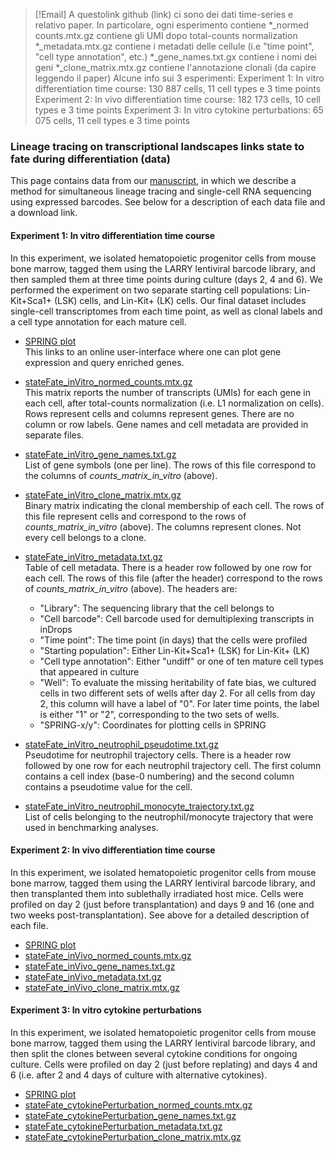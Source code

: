 >[!Email]
> A questolink github (link) ci sono dei dati time-series e relativo paper. In particolare, ogni esperimento contiene 
> *_normed counts.mtx.gz contiene gli UMI dopo total-counts normalization 
> *_metadata.mtx.gz contiene i metadati delle cellule (i.e "time point", "cell type annotation", etc.) 
> *_gene_names.txt.gx contiene i nomi dei geni 
> *_clone_matrix.mtx.gz contiene l'annotazione clonali (da capire leggendo il paper) 
>   Alcune info sui 3 esperimenti: 
> Experiment 1: In vitro differentiation time course: 130 887 cells, 11 cell types e 3 time points 
> Experiment 2: In vivo differentiation time course: 182 173 cells, 10 cell types e 3 time points 
> Experiment 3: In vitro cytokine perturbations: 65 075 cells, 11 cell types e 3 time points 
 

### Lineage tracing on transcriptional landscapes links state to fate during differentiation (data)

This page contains data from our [manuscript](https://science.sciencemag.org/content/367/6479/eaaw3381), in which we describe a method for simultaneous lineage tracing and single-cell RNA sequencing using expressed barcodes. See below for a description of each data file and a download link. 

#### Experiment 1: In vitro differentiation time course
In this experiment, we isolated hematopoietic progenitor cells from mouse bone marrow, tagged them using the LARRY lentiviral barcode library, and then sampled them at three time points during culture (days 2, 4 and 6). We performed the experiment on two separate starting cell populations: Lin-Kit+Sca1+ (LSK) cells, and Lin-Kit+ (LK) cells. Our final dataset includes single-cell transcriptomes from each time point, as well as clonal labels and a cell type annotation for each mature cell. 

* [SPRING plot](https://kleintools.hms.harvard.edu/tools/springViewer_1_6_dev.html?cgi-bin/client_datasets/SF_all/all_combined)<br/>
This links to an online user-interface where one can plot gene expression and query enriched genes. 

* [stateFate_inVitro_normed_counts.mtx.gz](https://kleintools.hms.harvard.edu/paper_websites/state_fate2020/stateFate_inVitro_normed_counts.mtx.gz)<br/>This matrix reports the number of transcripts (UMIs) for each gene in each cell, after total-counts normalization (i.e. L1 normalization on cells). Rows represent cells and columns represent genes. There are no column or row labels. Gene names and cell metadata are provided in separate files. 

* [stateFate_inVitro_gene_names.txt.gz](https://kleintools.hms.harvard.edu/paper_websites/state_fate2020/stateFate_inVitro_gene_names.txt.gz)<br/>List of gene symbols (one per line). The rows of this file correspond to the columns of _counts_matrix_in_vitro_ (above). 

* [stateFate_inVitro_clone_matrix.mtx.gz](https://kleintools.hms.harvard.edu/paper_websites/state_fate2020/stateFate_inVitro_clone_matrix.mtx.gz)<br/>Binary matrix indicating the clonal membership of each cell. The rows of this file represent cells and correspond to the rows of _counts_matrix_in_vitro_ (above). The columns represent clones. Not every cell belongs to a clone. 

* [stateFate_inVitro_metadata.txt.gz](https://kleintools.hms.harvard.edu/paper_websites/state_fate2020/stateFate_inVitro_metadata.txt.gz)<br/>Table of cell metadata. There is a header row followed by one row for each cell. The rows of this file (after the header) correspond to the rows of _counts_matrix_in_vitro_ (above). The headers are: 
  - "Library": The sequencing library that the cell belongs to
  - "Cell barcode": Cell barcode used for demultiplexing transcripts in inDrops
  - "Time point": The time point (in days) that the cells were profiled
  - "Starting population": Either Lin-Kit+Sca1+ (LSK) for Lin-Kit+ (LK)
  - "Cell type annotation": Either "undiff" or one of ten mature cell types that appeared in culture
  - "Well": To evaluate the missing heritability of fate bias, we cultured cells in two different sets of wells after day 2. For all cells from day 2, this column will have a label of "0". For later time points, the label is either "1" or "2", corresponding to the two sets of wells. 
  - "SPRING-x/y": Coordinates for plotting cells in SPRING

* [stateFate_inVitro_neutrophil_pseudotime.txt.gz](https://kleintools.hms.harvard.edu/paper_websites/state_fate2020/stateFate_inVitro_neutrophil_pseudotime.txt.gz)<br/>Pseudotime for neutrophil trajectory cells. There is a header row followed by one row for each neutrophil trajectory cell. The first column contains a cell index (base-0 numbering) and the second column contains a pseudotime value for the cell. 

* [stateFate_inVitro_neutrophil_monocyte_trajectory.txt.gz](https://kleintools.hms.harvard.edu/paper_websites/state_fate2020/stateFate_inVitro_neutrophil_monocyte_trajectory.txt.gz)<br/>List of cells belonging to the neutrophil/monocyte trajectory that were used in benchmarking analyses.



#### Experiment 2: In vivo differentiation time course
In this experiment, we isolated hematopoietic progenitor cells from mouse bone marrow, tagged them using the LARRY lentiviral barcode library, and then transplanted them into sublethally irradiated host mice. Cells were profiled on day 2 (just before transplantation) and days 9 and 16 (one and two weeks post-transplantation). See above for a detailed description of each file. 

* [SPRING plot](https://kleintools.hms.harvard.edu/tools/springViewer_1_6_dev.html?cgi-bin/client_datasets/IV_post_TP/all_combined)<br/>
* [stateFate_inVivo_normed_counts.mtx.gz](https://kleintools.hms.harvard.edu/paper_websites/state_fate2020/stateFate_inVivo_normed_counts.mtx.gz)
* [stateFate_inVivo_gene_names.txt.gz](https://kleintools.hms.harvard.edu/paper_websites/state_fate2020/stateFate_inVivo_gene_names.txt.gz)
* [stateFate_inVivo_metadata.txt.gz](https://kleintools.hms.harvard.edu/paper_websites/state_fate2020/stateFate_inVivo_metadata.txt.gz)
* [stateFate_inVivo_clone_matrix.mtx.gz](https://kleintools.hms.harvard.edu/paper_websites/state_fate2020/stateFate_inVivo_clone_matrix.mtx.gz) 

#### Experiment 3: In vitro cytokine perturbations
In this experiment, we isolated hematopoietic progenitor cells from mouse bone marrow, tagged them using the LARRY lentiviral barcode library, and then split the clones between several cytokine conditions for ongoing culture. Cells were profiled on day 2 (just before replating) and days 4 and 6 (i.e. after 2 and 4 days of culture with alternative cytokines).

* [SPRING plot](https://kleintools.hms.harvard.edu/tools/springViewer_1_6_dev.html?cgi-bin/client_datasets/CP2_FINAL/allMerged)<br/>
* [stateFate_cytokinePerturbation_normed_counts.mtx.gz](https://kleintools.hms.harvard.edu/paper_websites/state_fate2020/stateFate_cytokinePerturbation_normed_counts.mtx.gz)
* [stateFate_cytokinePerturbation_gene_names.txt.gz](https://kleintools.hms.harvard.edu/paper_websites/state_fate2020/stateFate_cytokinePerturbation_gene_names.txt.gz)
* [stateFate_cytokinePerturbation_metadata.txt.gz](https://kleintools.hms.harvard.edu/paper_websites/state_fate2020/stateFate_cytokinePerturbation_metadata.txt.gz)
* [stateFate_cytokinePerturbation_clone_matrix.mtx.gz](https://kleintools.hms.harvard.edu/paper_websites/state_fate2020/stateFate_cytokinePerturbation_clone_matrix.mtx.gz) 

